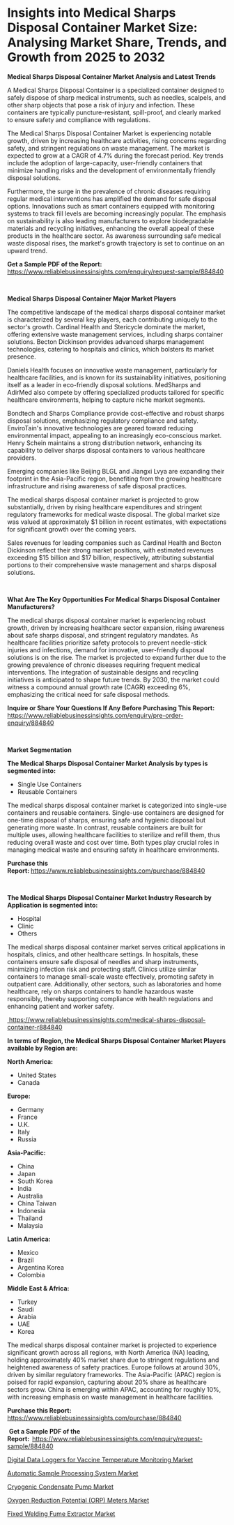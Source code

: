<p><h1>Insights into Medical Sharps Disposal Container Market Size: Analysing Market Share, Trends, and Growth from 2025 to 2032</h1></p><p><strong>Medical Sharps Disposal Container Market Analysis and Latest Trends</strong></p>
<p><p>A Medical Sharps Disposal Container is a specialized container designed to safely dispose of sharp medical instruments, such as needles, scalpels, and other sharp objects that pose a risk of injury and infection. These containers are typically puncture-resistant, spill-proof, and clearly marked to ensure safety and compliance with regulations.</p><p>The Medical Sharps Disposal Container Market is experiencing notable growth, driven by increasing healthcare activities, rising concerns regarding safety, and stringent regulations on waste management. The market is expected to grow at a CAGR of 4.7% during the forecast period. Key trends include the adoption of large-capacity, user-friendly containers that minimize handling risks and the development of environmentally friendly disposal solutions. </p><p>Furthermore, the surge in the prevalence of chronic diseases requiring regular medical interventions has amplified the demand for safe disposal options. Innovations such as smart containers equipped with monitoring systems to track fill levels are becoming increasingly popular. The emphasis on sustainability is also leading manufacturers to explore biodegradable materials and recycling initiatives, enhancing the overall appeal of these products in the healthcare sector. As awareness surrounding safe medical waste disposal rises, the market's growth trajectory is set to continue on an upward trend.</p></p>
<p><strong>Get a Sample PDF of the Report:&nbsp;</strong> <a href="https://www.reliablebusinessinsights.com/enquiry/request-sample/884840?utm_campaign=75&utm_medium=2&utm_source=Github&utm_content=ia&utm_term=28022025&utm_id=medical-sharps-disposal-container">https://www.reliablebusinessinsights.com/enquiry/request-sample/884840</a></p>
<p>&nbsp;</p>
<p><strong>Medical Sharps Disposal Container Major Market Players</strong></p>
<p><p>The competitive landscape of the medical sharps disposal container market is characterized by several key players, each contributing uniquely to the sector's growth. Cardinal Health and Stericycle dominate the market, offering extensive waste management services, including sharps container solutions. Becton Dickinson provides advanced sharps management technologies, catering to hospitals and clinics, which bolsters its market presence.</p><p>Daniels Health focuses on innovative waste management, particularly for healthcare facilities, and is known for its sustainability initiatives, positioning itself as a leader in eco-friendly disposal solutions. MedSharps and AdirMed also compete by offering specialized products tailored for specific healthcare environments, helping to capture niche market segments.</p><p>Bondtech and Sharps Compliance provide cost-effective and robust sharps disposal solutions, emphasizing regulatory compliance and safety. EnviroTain's innovative technologies are geared toward reducing environmental impact, appealing to an increasingly eco-conscious market. Henry Schein maintains a strong distribution network, enhancing its capability to deliver sharps disposal containers to various healthcare providers.</p><p>Emerging companies like Beijing BLGL and Jiangxi Lvya are expanding their footprint in the Asia-Pacific region, benefiting from the growing healthcare infrastructure and rising awareness of safe disposal practices. </p><p>The medical sharps disposal container market is projected to grow substantially, driven by rising healthcare expenditures and stringent regulatory frameworks for medical waste disposal. The global market size was valued at approximately $1 billion in recent estimates, with expectations for significant growth over the coming years.</p><p>Sales revenues for leading companies such as Cardinal Health and Becton Dickinson reflect their strong market positions, with estimated revenues exceeding $15 billion and $17 billion, respectively, attributing substantial portions to their comprehensive waste management and sharps disposal solutions.</p></p>
<p>&nbsp;</p>
<p><strong>What Are The Key Opportunities For Medical Sharps Disposal Container Manufacturers?</strong></p>
<p><p>The medical sharps disposal container market is experiencing robust growth, driven by increasing healthcare sector expansion, rising awareness about safe sharps disposal, and stringent regulatory mandates. As healthcare facilities prioritize safety protocols to prevent needle-stick injuries and infections, demand for innovative, user-friendly disposal solutions is on the rise. The market is projected to expand further due to the growing prevalence of chronic diseases requiring frequent medical interventions. The integration of sustainable designs and recycling initiatives is anticipated to shape future trends. By 2030, the market could witness a compound annual growth rate (CAGR) exceeding 6%, emphasizing the critical need for safe disposal methods.</p></p>
<p><strong>Inquire or Share Your Questions If Any Before Purchasing This Report:</strong> <a href="https://www.reliablebusinessinsights.com/enquiry/pre-order-enquiry/884840?utm_campaign=75&utm_medium=2&utm_source=Github&utm_content=ia&utm_term=28022025&utm_id=medical-sharps-disposal-container">https://www.reliablebusinessinsights.com/enquiry/pre-order-enquiry/884840</a></p>
<p>&nbsp;</p>
<p><strong>Market Segmentation</strong></p>
<p><strong>The Medical Sharps Disposal Container Market Analysis by types is segmented into:</strong></p>
<p><ul><li>Single Use Containers</li><li>Reusable Containers</li></ul></p>
<p><p>The medical sharps disposal container market is categorized into single-use containers and reusable containers. Single-use containers are designed for one-time disposal of sharps, ensuring safe and hygienic disposal but generating more waste. In contrast, reusable containers are built for multiple uses, allowing healthcare facilities to sterilize and refill them, thus reducing overall waste and cost over time. Both types play crucial roles in managing medical waste and ensuring safety in healthcare environments.</p></p>
<p><strong>Purchase this Report:&nbsp;</strong><a href="https://www.reliablebusinessinsights.com/purchase/884840?utm_campaign=75&utm_medium=2&utm_source=Github&utm_content=ia&utm_term=28022025&utm_id=medical-sharps-disposal-container">https://www.reliablebusinessinsights.com/purchase/884840</a></p>
<p>&nbsp;</p>
<p><strong>The Medical Sharps Disposal Container Market Industry Research by Application is segmented into:</strong></p>
<p><ul><li>Hospital</li><li>Clinic</li><li>Others</li></ul></p>
<p><p>The medical sharps disposal container market serves critical applications in hospitals, clinics, and other healthcare settings. In hospitals, these containers ensure safe disposal of needles and sharp instruments, minimizing infection risk and protecting staff. Clinics utilize similar containers to manage small-scale waste effectively, promoting safety in outpatient care. Additionally, other sectors, such as laboratories and home healthcare, rely on sharps containers to handle hazardous waste responsibly, thereby supporting compliance with health regulations and enhancing patient and worker safety.</p></p>
<p><a href="https://www.reliablebusinessinsights.com/medical-sharps-disposal-container-r884840?utm_campaign=75&utm_medium=2&utm_source=Github&utm_content=ia&utm_term=28022025&utm_id=medical-sharps-disposal-container">&nbsp;https://www.reliablebusinessinsights.com/medical-sharps-disposal-container-r884840</a></p>
<p><strong>In terms of Region, the Medical Sharps Disposal Container Market Players available by Region are:</strong></p>
<p>
    <p> <strong> North America: </strong>
        <ul>
            <li>United States</li>
            <li>Canada</li>
        </ul>
        </p> 
    <p> <strong> Europe: </strong>
        <ul>
            <li>Germany</li>
            <li>France</li>
            <li>U.K.</li>
            <li>Italy</li>
            <li>Russia</li>
        </ul>
        </p> 
    <p> <strong> Asia-Pacific: </strong>
        <ul>
            <li>China</li>
            <li>Japan</li>
            <li>South Korea</li>
            <li>India</li>
            <li>Australia</li>
            <li>China Taiwan</li>
            <li>Indonesia</li>
            <li>Thailand</li>
            <li>Malaysia</li>
        </ul>
        </p> 
    <p> <strong> Latin America: </strong>
        <ul>
            <li>Mexico</li>
            <li>Brazil</li>
            <li>Argentina Korea</li>
            <li>Colombia</li>
        </ul>
        </p> 
    <p> <strong> Middle East & Africa: </strong>
        <ul>
            <li>Turkey</li>
            <li>Saudi</li>
            <li>Arabia</li>
            <li>UAE</li>
            <li>Korea</li>
        </ul>
    </p>
    </p>
<p><p>The medical sharps disposal container market is projected to experience significant growth across all regions, with North America (NA) leading, holding approximately 40% market share due to stringent regulations and heightened awareness of safety practices. Europe follows at around 30%, driven by similar regulatory frameworks. The Asia-Pacific (APAC) region is poised for rapid expansion, capturing about 20% share as healthcare sectors grow. China is emerging within APAC, accounting for roughly 10%, with increasing emphasis on waste management in healthcare facilities.</p></p>
<p><strong>Purchase this Report: </strong><a href="https://www.reliablebusinessinsights.com/purchase/884840?utm_campaign=75&utm_medium=2&utm_source=Github&utm_content=ia&utm_term=28022025&utm_id=medical-sharps-disposal-container">https://www.reliablebusinessinsights.com/purchase/884840</a></p>
<p>&nbsp;<strong>Get a Sample PDF of the Report:&nbsp;&nbsp;</strong><a href="https://www.reliablebusinessinsights.com/enquiry/request-sample/884840?utm_campaign=75&utm_medium=2&utm_source=Github&utm_content=ia&utm_term=28022025&utm_id=medical-sharps-disposal-container">https://www.reliablebusinessinsights.com/enquiry/request-sample/884840</a></p>
<p><strong></strong></p>
<p><p><a href="https://github.com/joannesouthgate/Market-Research-Report-List-5/blob/main/digital-data-loggers-for-vaccine-temperature-monitoring-market.md?utm_campaign=75&utm_medium=2&utm_source=Github&utm_content=ia&utm_term=28022025&utm_id=medical-sharps-disposal-container">Digital Data Loggers for Vaccine Temperature Monitoring Market</a></p><p><a href="https://github.com/rembaentin6f/Market-Research-Report-List-1/blob/main/automatic-sample-processing-system-market.md?utm_campaign=75&utm_medium=2&utm_source=Github&utm_content=ia&utm_term=28022025&utm_id=medical-sharps-disposal-container">Automatic Sample Processing System Market</a></p><p><a href="https://github.com/sledzpoeta5o/Market-Research-Report-List-1/blob/main/cryogenic-condensate-pump-market.md?utm_campaign=75&utm_medium=2&utm_source=Github&utm_content=ia&utm_term=28022025&utm_id=medical-sharps-disposal-container">Cryogenic Condensate Pump Market</a></p><p><a href="https://github.com/sofayahoo2023/Market-Research-Report-List-7/blob/main/oxygen-reduction-potential-orp-meters-market.md?utm_campaign=75&utm_medium=2&utm_source=Github&utm_content=ia&utm_term=28022025&utm_id=medical-sharps-disposal-container">Oxygen Reduction Potential (ORP) Meters Market</a></p><p><a href="https://github.com/wwwkeltoum/Market-Research-Report-List-5/blob/main/fixed-welding-fume-extractor-market.md?utm_campaign=75&utm_medium=2&utm_source=Github&utm_content=ia&utm_term=28022025&utm_id=medical-sharps-disposal-container">Fixed Welding Fume Extractor Market</a></p></p>